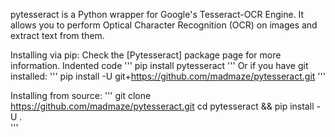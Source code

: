 pytesseract is a Python wrapper for Google's Tesseract-OCR Engine. It allows you to perform Optical Character Recognition (OCR) on images and extract text from them.

Installing via pip:
Check the [Pytesseract] package page for more information.
Indented code 
'''
pip install pytesseract
'''
Or if you have git installed:
'''
pip install -U git+https://github.com/madmaze/pytesseract.git
'''

Installing from source:
'''
git clone https://github.com/madmaze/pytesseract.git
cd pytesseract && pip install -U .											
'''
